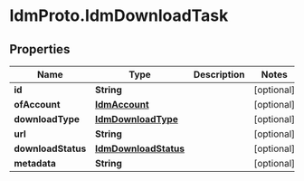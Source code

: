 # IdmProto.IdmDownloadTask

## Properties

Name | Type | Description | Notes
------------ | ------------- | ------------- | -------------
**id** | **String** |  | [optional] 
**ofAccount** | [**IdmAccount**](IdmAccount.md) |  | [optional] 
**downloadType** | [**IdmDownloadType**](IdmDownloadType.md) |  | [optional] 
**url** | **String** |  | [optional] 
**downloadStatus** | [**IdmDownloadStatus**](IdmDownloadStatus.md) |  | [optional] 
**metadata** | **String** |  | [optional] 



